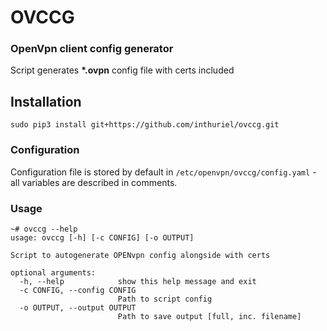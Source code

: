 # OVCCG
### OpenVpn client config generator

Script generates __*.ovpn__ config file with certs included

## Installation
```console
sudo pip3 install git+https://github.com/inthuriel/ovccg.git
```

### Configuration
Configuration file is stored by default in `/etc/openvpn/ovccg/config.yaml` - all variables are described in comments.

### Usage
```console
~# ovccg --help
usage: ovccg [-h] [-c CONFIG] [-o OUTPUT]

Script to autogenerate OPENvpn config alongside with certs

optional arguments:
  -h, --help            show this help message and exit
  -c CONFIG, --config CONFIG
                        Path to script config
  -o OUTPUT, --output OUTPUT
                        Path to save output [full, inc. filename]
```

